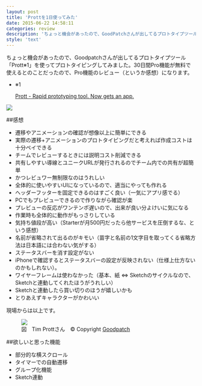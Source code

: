 ```yaml
---
layout: post
title: 'Prottを1日使ってみた'
date: 2015-06-22 14:58:11
categories: review
description: 'ちょっと機会があったので、GoodPatchさんが出してるプロトタイプツール「Prott」を使ってプロトタイピングしてみました。30日間Pro機能が無料で使えるとのことだったので、Pro機能のレビュー（というか感想）になります。'
style: 'text'
---
```


ちょっと機会があったので、Goodpatchさんが出してるプロトタイプツール「Prott<span class="super">※1</span>」を使ってプロトタイピングしてみました。30日間Pro機能が無料で使えるとのことだったので、Pro機能のレビュー（というか感想）になります。

<div class="SideMatter" style="top:363px;"><ul>
<li>
<p>※1</p>
<a href="https://prottapp.com/ja/">Prott - Rapid prototyping tool. Now gets an app.</a></li>
</ul></div>

![](http://ideyuta.com.s3.amazonaws.com/images/150622review-prott/app.png)

##感想

- 遷移やアニメーションの確認が想像以上に簡単にできる
- 実際の遷移+アニメーションのプロトタイピングだと考えれば作成コストは十分ペイできる
- チームでレビューするときには説明コスト削減できる
- 共有しやすい導線とユニークURLが発行されるのでチーム内での共有が超簡単
- かつレビュワー無制限なのはうれしい
- 全体的に使いやすいUIになっているので、適当にやっても作れる
- ヘッダーフッターを固定できるのはすごく良い（一気にアプリ感でる）
- PCでもプレビューできるので作りながら確認が楽
- プレビューの反応がワンテンポ遅いので、出来が良い分よけいに気になる
- 作業時も全体的に動作がもっさりしている
- 気持ち値段が高い（Starterが月500円だったら他サービスを圧倒するな、という感想）
- 名前が省略されて出るのがキモい（苗字と名前の1文字目を取ってくる省略方法は日本語には合わない気がする）
- ステータスバーを消す設定がない
- iPhoneで確認するとステータスバーの設定が反映されない（仕様上仕方ないのかもしれない）。
- ワイヤーフレームは使わなかった（基本、紙 ⇔ Sketchのサイクルなので、Sketchと連動してくれたほうがうれしい）
- Sketchと連動したら買い切りのほうが嬉しいかも
- とりあえずキャラクターがかわいい

現場からは以上です。

<figure>
<img src="http://ideyuta.com.s3.amazonaws.com/images/150622review-prott/new.png">
<figcaption>図　Tim Prottさん　&copy; Copyright <a href="http://goodpatch.com/jp">Goodpatch</a></figcaption>
</figure>

##欲しいと思った機能

- 部分的な横スクロール
- タイマーでの自動遷移
- グループ化機能
- Sketch連動
